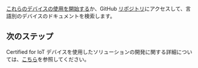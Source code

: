 [これらのデバイスの使用を開始する](https://azure.microsoft.com/develop/iot/get-started/)か、GitHub [リポジトリ](https://github.com/Azure/azure-iot-sdks)にアクセスして、言語別のデバイスのドキュメントを検索します。

## 次のステップ

Certified for IoT デバイスを使用したソリューションの開発に関する詳細については、[こちら](http://azure.com/iotdev)を参照してください。

<!---HONumber=AcomDC_0323_2016-->
